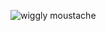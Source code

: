 ![wiggly moustache](https://s695sas.storage.yandex.net/rdisk/8c8c015ce6f2320478bc025810a5e1c1ca94ab61b40a61b45ea09d25b1d9b877/5ff13903/rWrGw1jWm9zdlHtFJwpGg2Tcg4PuD0iNPnRT24SfAMEXHNvjyrK8xHQ-bDtRIlqTqJtdQYzgggLHjNZM-Vz6UA==?uid=96074466&filename=%2312%20-%20wiggly%20moustache.png&disposition=inline&hash=&limit=0&content_type=image%2Fpng&owner_uid=96074466&fsize=25542&hid=572c2d425e6a12229095c3e7d5241cbe&media_type=image&tknv=v2&etag=73c906c2ed8c5b409b9e86540a9527ba&rtoken=jBeIS2Au51bM&force_default=yes&ycrid=na-1bab3f1758a1e36afa64074236732211-downloader15e&ts=5b7f6842e06c0&s=626278259a5a2c18b09542d870bea92c5f98d708db7e8a344ea3eab045034749&pb=U2FsdGVkX1_1kOr-Om_hGpv6HBJiXJ_0e8ECzl6fogW2pJDaevrc1fUpyqluEKgxt3Jp5BDs7bqPY1K0Fiv3SWgEFdHb0BbEjbosjPDI6xg)